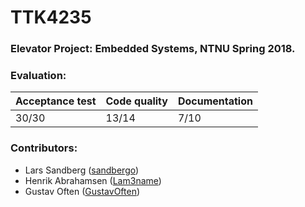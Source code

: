 # TTK4235
### Elevator Project: Embedded Systems, NTNU Spring 2018.



### Evaluation: 
 

| Acceptance test | Code quality | Documentation |
| --------------- | ------------ | ------------- | 
| 30/30           | 13/14        | 7/10          | 


### Contributors:
 - Lars Sandberg ([sandbergo](https://github.com/sandbergo))
 - Henrik Abrahamsen ([Lam3name](https://github.com/Lam3name)) 
 - Gustav Often ([GustavOften](https://github.com/GustavOften))
